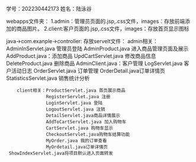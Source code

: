 学号：202230442173
姓名：陆泳谷

webapps文件夹：
1.admin：管理员页面的.jsp,.css文件，images：存放前端添加的商品图片。
2.client:客户页面的.jsp,.css文件，images：存放首页显示图标

java->com.exanple->controller:
    存放servelt文件：
        admin相关：AdminInServlet.java 管理员登陆
                  AdminProduct.java 进入商品管理页面及展示
                  AddProduct.java：添加商品
                  UpdCartServlet.java 修改商品信息
                  DeleteProduct.java 删除商品
                  AdminClient.java：客户管理
                  LogServlet.java 客户活动日志
                  OrderServlet.java 订单管理
                  OrderDetail.java订单详情页
                  StatisticsServlet.java 销售统计分析
        
        client相关：ProductServlet.java 首页展示商品
                   RegisterServlet.java 注册
                   LoginServlet.java 登陆
                   LogoutServlet.java 注销
                   DetailServlet.java商品详情展示
                   AddToCartServlet.java 加入购物车
                   CartServlet.java 购物车显示
                   CheckoutServlet.java购物车结算功能
                   MyOrder.java 我的订单查看
                   MyOrdetail.java订单详情页
     ShowIndexServlet.java将项目默认进入页面转发

